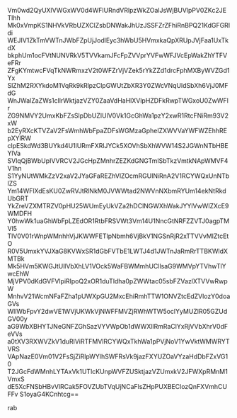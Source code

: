Vm0wd2QyUXlVWGxWV0d4WFlURndVRlpzWkZOalJsWjBUVlpPV0ZKc2JETlhh
Mk0xVmpKS1NHVkVRbUZXClZsbDNWakJhUzJSSFZrZFhiRnBPQ21KdGFGRldi
WEJIV1ZkTmVWTnJWbFZpUjJodlEyc3hWbU5HVmxkaQpXRUpJVjFaa1UxTkdX
bkphUm1ocFVtNUNVRkV5TVVkamJFcFpZVVprYVFwWFJVcEpWakZhYTFVeFRr
ZFgKYmtwcFVqTkNWRmxzV2t0WFZrVjVZek5rYkZZd1drcFphMXByWVZGd1Yx
SlZhM2RXYkdoM1VqRk9kRlpzClpGWUtZbXR3Y0ZWcVNqUldSbXh6VjJ0MFdG
WnJWalZaZWs1cllrWktjazVZY0ZaaVdHaHlXVlpHZDFkRwpTWGxoU0ZwWFlr
ZG9NMVY2UmxKbFZsSlpDbUZIUlV0Vk1GcGhWa1pzY2xwR1RtcFNiRm93V2xW
b2EyRXcKTVZaV2FsWmhWbFpaZDFsWGMzaGphelZXWVVaYWFWZEhhREpXYlRW
clpESkdWd3BUYkd4U1lURmFXRlJYCk5XOVhSbXhWVW14S2JGWnNTbHBEYlVa
SVlqQjBWbUpIVVRCV2JGcHpZMnhrZEZKdGNGTmlSbTkzVmtkNApWMVF4V1hn
S1YyNUtWMkZzV2xaV2JYaGFaREZhVlZOcmRGUlNiRnA2V1RCYWQxUnNTblZS
Ym14WFlXdEsKU0ZwRVJtRlNkM0JVWWtad2NWVnNXbmRYUm14ekNtRkdUbGRT
YkZreVZXMTRZV0pHU25WUmEyUkVZa2hDClNGWXhWakJYYlVwWlZXcE9WMDFH
Y0hwWk1uaGhWbFpLZEdOR1RtbFRSVWt3Vm14U1NncGtNRFZZVTJ0agpTMVl5
TlV0V01rWnpWMnhhVjJKWWFETlpNbmh6VjBkV1NGSnRjR2xTTVVvMlZtcEtO
R0V5UmxkYVJXaG8KVWxSR1dGbFVTbE1LWTJ4d1JWTnJaRmRrTTBKWldXMTBk
Mk5HVm5KWGJtUllVbXhLV1VOck5WaFBWMmhUCllsaG9WMVpYTVhwTlYwcEhW
MjVPV0dKdGVFVlpiRlpoQ2xOR1duTldha0pZWWtac05sbFZVazlXTVVwRwpW
MnhvV21WcmNFaFZha1pUWXpGU2MxcEhiRmhTTW1ONVZtcEdZVlozY0doaGVs
WllWbFpvY2dwVE1WVjUKWkVjNWFFMVZjRWhWTW5oclYyMUZlR05GZUdGV00y
aG9WbXBHYTJNeGNFZGhSazVYVWpOb1dWWXllRmRaClYxRjVVbXhrV0dFeVVs
a0tXV3RXWVZkV1duRlViRTFMVlRCYWQxTkhWa1pPVjNoV1YwVktWMWRYTVRS
VApNazE0Vm01V2FsSjZiRlpWYlhSWFRsVk9jazFXYUZOaVYzaHdDbFZxVG10
T2JGcFdWMnhLYTAxVk1UTlcKUnpWVFZUSktjazVZUmxkV2JFWXpRMnM1VmxS
dE5XcFNSbHBvVlRCak5FOVZUbTVqUjNCaFlsZHpPUXBEClozQnFXVmhCUFFv
S1oyaG4KCnhtcg==

rab